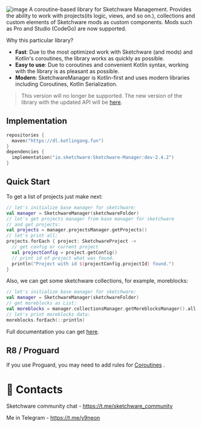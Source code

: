 ![image](https://user-images.githubusercontent.com/32961194/112753044-b9f0a680-8fde-11eb-9af2-a57b10369477.png)
A coroutine-based library for Sketchware Management. Provides the ability to work with projects(its logic, views, and so
on.), collections and custom elements of Sketchware mods as custom components. Mods such as Pro and Studio (CodeGo) are
now supported.

Why this particular library?

- **Fast**: Due to the most optimized work with Sketchware (and mods) and Kotlin's coroutines, the library works as
  quickly as possible.
- **Easy to use**: Due to coroutines and convenient Kotlin syntax, working with the library is as pleasant as possible.
- **Modern**: SketchwareManager is Kotlin-first and uses modern libraries including Coroutines, Kotlin Serialization.

> This version will no longer be supported. The new version of the library with the updated API will be [here](https://github.com/y9neon/SketchwareManager/tree/dev).

## Implementation

```kotlin
repositories {
  maven("https://dl.kotlingang.fun")
}
dependencies {
  implementation("io.sketchware:Sketchware-Manager:dev-2.4.2")
}
```

## Quick Start

To get a list of projects just make next:

```kotlin
// let's initialize base manager for sketchware:
val manager = SketchwareManager(sketchwareFolder)
// let's get projects manager from base manager for sketchware 
// and get projects:
val projects = manager.projectsManager.getProjects()
// let's print all:
projects.forEach { project: SketchwareProject ->
  // get config or current project
  val projectConfig = project.getConfig()
  // print id of project what was found.
  println("Project with id ${projectConfig.projectId} found.")
}
```

Also, we can get some sketchware collections, for example, moreblocks:

```kotlin
// let's initialize base manager for sketchware:
val manager = SketchwareManager(sketchwareFolder)
// get moreblocks as List:
val moreblocks = manager.collectionsManager.getMoreblocksManager().all
// let's print moreblocks data:
moreblocks.forEach(::println)
```

Full documentation you can get [here](https://swmanager.kotlingang.fun).

## R8 / Proguard

If you use Proguard, you may need to add rules
for [Coroutines](https://github.com/Kotlin/kotlinx.coroutines/blob/master/kotlinx-coroutines-core/jvm/resources/META-INF/proguard/coroutines.pro)
.

# 🤙 Contacts

Sketchware community chat - https://t.me/sketchware_community

Me in Telegram - https://t.me/y9neon
